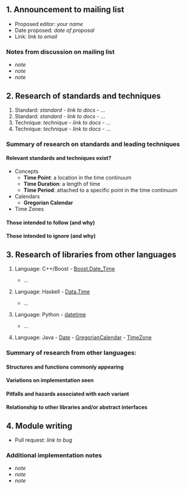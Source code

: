 ## 1. Announcement to mailing list

  - Proposed editor: _your name_
  - Date proposed: _date of proposal_
  - Link: _link to email_

###  Notes from discussion on mailing list

  - _note_
  - _note_
  - _note_

## 2. Research of standards and techniques

  1. Standard: _standard_
    - _link to docs_
    - ...
  2. Standard: _standard_
    - _link to docs_
    - ...
  1. Technique: _technique_
    - _link to docs_
    - ...
  2. Technique: _technique_
    - _link to docs_
    - ...

### Summary of research on standards and leading techniques

#### Relevant standards and techniques exist?

* Concepts
  * **Time Point**: a location in the time continuum
  * **Time Duration**: a length of time
  * **Time Period**: attached to a specific point in the time continuum
* Calendars
  * **Gregorian Calendar**
* Time Zones

#### Those intended to follow (and why)

#### Those intended to ignore (and why)

## 3. Research of libraries from other languages

  1. Language: C++/Boost
    - [Boost.Date_Time](http://www.boost.org/doc/libs/1_53_0/doc/html/date_time.html)
        - ...

  2. Language: Haskell
    - [Data.Time](http://www.haskell.org/ghc/docs/latest/html/libraries/time-1.4.0.1/Data-Time-Calendar.html)
        - ...

  3. Language: Python
    - [datetime](http://docs.python.org/3.3/library/datetime.html)
        - ...

  4. Language: Java
    - [Date](http://docs.oracle.com/javase/7/docs/api/java/util/Date.html)
    - [GregorianCalendar](http://docs.oracle.com/javase/7/docs/api/java/util/GregorianCalendar.html)
    - [TimeZone](http://docs.oracle.com/javase/7/docs/api/java/util/TimeZone.html)

### Summary of research from other languages:
#### Structures and functions commonly appearing
#### Variations on implementation seen
#### Pitfalls and hazards associated with each variant
#### Relationship to other libraries and/or abstract interfaces

## 4. Module writing

  - Pull request: _link to bug_

### Additional implementation notes

  - _note_
  - _note_
  - _note_